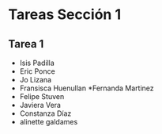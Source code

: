 # Tareas Sección 1

## Tarea 1
* Isis Padilla
* Eric Ponce
* Jo Lizana
* Fransisca Huenullan
*Fernanda Martinez
* Felipe Stuven
* Javiera Vera
* Constanza Díaz
* alinette galdames